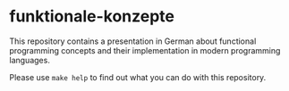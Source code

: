 # funktionale-konzepte

This repository contains a presentation in German about
functional programming concepts and their implementation in modern programming languages.

Please use `make help` to find out what you can do with this repository.
